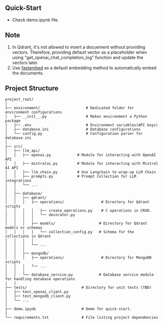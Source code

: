 ## Quick-Start

* Check demo.ipynb file.

## Note

1. In Qdrant, it's not allowed to insert a docuement without providing vectors. Therefore, providing default vector as a placeholder when using "get_openai_chat_completion_log" function and update the vectors later.
2. Use [fastembed](https://github.com/qdrant/fastembed) as a default embedding method to automatically embed the documents.

## Project Structure

```
project_root/
|
├── environment/                     # Dedicated folder for environment configurations
│   ├── __init__.py                  # Makes environment a Python package
│   ├── .env                         # Environment variables(API keys)
│   ├── database.ini                 # Database configurations
│   └── config.py                    # Configuration parser for database.ini
|
├── src/
│   ├── llm_api/
│   │   ├── openai.py            # Module for interacting with OpenAI API
│   │   ├── mistralai.py         # Module for interacting with Mistral AI API
│   │   ├── llm_chain.py         # Use Langchain to wrap-up LLM Chain
│   │   ├── prompts.py           # Prompt Collection for LLM integrations
│   │   └── ...
|   | 
│   ├── database/
│   │   ├── qdrant/
│   │   │   ├── operations/                 # Directory for Qdrant scripts
│   │   │   │   ├── create_operations.py    # C operations in CRUD.
│   │   │   │   └── decorator.py
│   │   │   │
│   │   │   ├── models/                    # Directory for Qdrant models or schemas
│   │   │   │   └── collection_config.py   # Schema for the collections in Qdrant
│   │   │   │
│   │   │   └── ...
│   │   │ 
│   │   ├── mongodb/
│   │   │   ├── operations/                 # Directory for MongoDB scripts
│   │   │   └── ...
│   │   │
│   │   └── database_service.py            # Database service module for handling database operations
│   |
├── tests/                         # Directory for unit tests (TBD)
│   ├── test_openai_client.py
│   ├── test_mongodb_client.py
│   └── ...
|
├── demo.ipynb                     # Demo for quick-start.
│
└── requirements.txt               # File listing project dependencies
```
